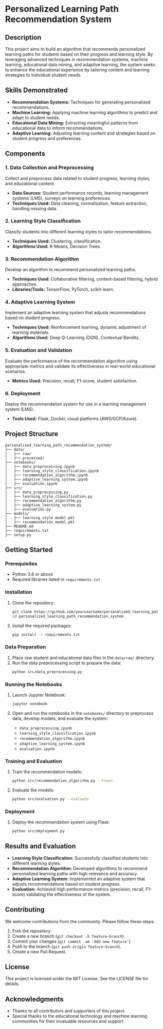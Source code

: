 # Personalized Learning Path Recommendation System

## Description

This project aims to build an algorithm that recommends personalized learning paths for students based on their progress and learning style. By leveraging advanced techniques in recommendation systems, machine learning, educational data mining, and adaptive learning, the system seeks to enhance the educational experience by tailoring content and learning strategies to individual student needs.

## Skills Demonstrated

- **Recommendation Systems:** Techniques for generating personalized recommendations.
- **Machine Learning:** Applying machine learning algorithms to predict and adapt to student needs.
- **Educational Data Mining:** Extracting meaningful patterns from educational data to inform recommendations.
- **Adaptive Learning:** Adjusting learning content and strategies based on student progress and preferences.

## Components

### 1. Data Collection and Preprocessing

Collect and preprocess data related to student progress, learning styles, and educational content.

- **Data Sources:** Student performance records, learning management systems (LMS), surveys on learning preferences.
- **Techniques Used:** Data cleaning, normalization, feature extraction, handling missing data.

### 2. Learning Style Classification

Classify students into different learning styles to tailor recommendations.

- **Techniques Used:** Clustering, classification.
- **Algorithms Used:** K-Means, Decision Trees.

### 3. Recommendation Algorithm

Develop an algorithm to recommend personalized learning paths.

- **Techniques Used:** Collaborative filtering, content-based filtering, hybrid approaches.
- **Libraries/Tools:** TensorFlow, PyTorch, scikit-learn.

### 4. Adaptive Learning System

Implement an adaptive learning system that adjusts recommendations based on student progress.

- **Techniques Used:** Reinforcement learning, dynamic adjustment of learning materials.
- **Algorithms Used:** Deep Q-Learning (DQN), Contextual Bandits.

### 5. Evaluation and Validation

Evaluate the performance of the recommendation algorithm using appropriate metrics and validate its effectiveness in real-world educational scenarios.

- **Metrics Used:** Precision, recall, F1-score, student satisfaction.

### 6. Deployment

Deploy the recommendation system for use in a learning management system (LMS).

- **Tools Used:** Flask, Docker, cloud platforms (AWS/GCP/Azure).

## Project Structure

```
personalized_learning_path_recommendation_system/
├── data/
│   ├── raw/
│   ├── processed/
├── notebooks/
│   ├── data_preprocessing.ipynb
│   ├── learning_style_classification.ipynb
│   ├── recommendation_algorithm.ipynb
│   ├── adaptive_learning_system.ipynb
│   ├── evaluation.ipynb
├── src/
│   ├── data_preprocessing.py
│   ├── learning_style_classification.py
│   ├── recommendation_algorithm.py
│   ├── adaptive_learning_system.py
│   ├── evaluation.py
├── models/
│   ├── learning_style_model.pkl
│   ├── recommendation_model.pkl
├── README.md
├── requirements.txt
├── setup.py
```

## Getting Started

### Prerequisites

- Python 3.8 or above
- Required libraries listed in `requirements.txt`

### Installation

1. Clone the repository:
   ```bash
   git clone https://github.com/yourusername/personalized_learning_path_recommendation_system.git
   cd personalized_learning_path_recommendation_system
   ```

2. Install the required packages:
   ```bash
   pip install -r requirements.txt
   ```

### Data Preparation

1. Place raw student and educational data files in the `data/raw/` directory.
2. Run the data preprocessing script to prepare the data:
   ```bash
   python src/data_preprocessing.py
   ```

### Running the Notebooks

1. Launch Jupyter Notebook:
   ```bash
   jupyter notebook
   ```

2. Open and run the notebooks in the `notebooks/` directory to preprocess data, develop models, and evaluate the system:
   - `data_preprocessing.ipynb`
   - `learning_style_classification.ipynb`
   - `recommendation_algorithm.ipynb`
   - `adaptive_learning_system.ipynb`
   - `evaluation.ipynb`

### Training and Evaluation

1. Train the recommendation models:
   ```bash
   python src/recommendation_algorithm.py --train
   ```

2. Evaluate the models:
   ```bash
   python src/evaluation.py --evaluate
   ```

### Deployment

1. Deploy the recommendation system using Flask:
   ```bash
   python src/deployment.py
   ```

## Results and Evaluation

- **Learning Style Classification:** Successfully classified students into different learning styles.
- **Recommendation Algorithm:** Developed algorithms to recommend personalized learning paths with high relevance and accuracy.
- **Adaptive Learning System:** Implemented an adaptive system that adjusts recommendations based on student progress.
- **Evaluation:** Achieved high performance metrics (precision, recall, F1-score) validating the effectiveness of the system.

## Contributing

We welcome contributions from the community. Please follow these steps:

1. Fork the repository.
2. Create a new branch (`git checkout -b feature-branch`).
3. Commit your changes (`git commit -am 'Add new feature'`).
4. Push to the branch (`git push origin feature-branch`).
5. Create a new Pull Request.

## License

This project is licensed under the MIT License. See the LICENSE file for details.

## Acknowledgments

- Thanks to all contributors and supporters of this project.
- Special thanks to the educational technology and machine learning communities for their invaluable resources and support.
```
